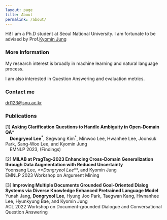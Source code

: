 ```yaml
---
layout: page
title: About
permalink: /about/
---
```


Hi! I am a Ph.D student at Seoul National University. I am fortunate to be advised by Prof.[Kyomin Jung](http://milab.snu.ac.kr/kjung/index.html)

### More Information

My research interest is broadly in machine learning and natural language process. 

I am also interested in Question Answering and evaluation metrics.

### Contact me

[drl123@snu.ac.kr](mailto:drl123@snu.ac.kr)

### Publications

[1] **Asking Clarification Questions to Handle Ambiguity in Open-Domain QA***  
    &emsp;**Dongryeol Lee<sup>*</sup>**, Segwang Kim<sup>*</sup>, Minwoo Lee, Hwanhee Lee, Joonsuk Park, Sang-Woo Lee, and Kyomin Jung  
    &emsp;EMNLP 2023, (Findings)


[2] **MILAB at PragTag-2023 Enhancing Cross-Domain Generalization through Data Augmentation with Reduced Uncertainty**  
    Yoonsang Lee<sup>*</sup>, **Dongryeol Lee<sup>*</sup>**, and Kyomin Jung  
    EMNLP 2023 Workshop on Argument Mining

[3] **Improving Multiple Documents Grounded Goal-Oriented Dialog Systems via Diverse Knowledge Enhanced Pretrained Language Model**  
    Yunah Jang, **Dongryeol Lee**, Hyung Joo Park, Taegwan Kang, Hwnanhee Lee, Hyunkyung Bae, and Kyomin Jung  
    ACL 2022 Workshop on Document-grounded Dialogue and Conversational Question Answering
